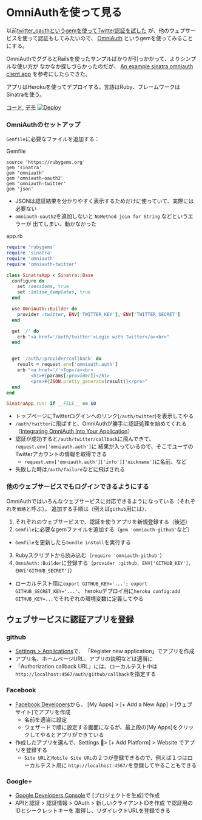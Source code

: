 OmniAuthを使って見る
===================

以前[twitter_oauthというgemを使ってTwitter認証を試した](http://qiita.com/drafts/9dec7c97295183d9fa47/edit)
が、他のウェブサービスを使って認証もしてみたいので、
[OmniAuth](https://github.com/intridea/omniauth#integrating-omniauth-into-your-application)
というgemを使ってみることにする。

OmniAuthでググるとRailsを使ったサンプルばかりが引っかかって、よりシンプルな使い方が
なかなか探しづらかったのだが、
[An example sinatra omniauth client app](https://gist.github.com/fairchild/1442227)
を参考にしたらできた。

アプリはHerokuを使ってデプロイする。言語はRuby、フレームワークはSinatraを使う。

[コード](https://github.com/tyfkda/omniauth-test), [デモ](https://omniauth-github-tyfkda-test.herokuapp.com/)
[![Deploy](https://www.herokucdn.com/deploy/button.png)](https://heroku.com/deploy?template=https://github.com/tyfkda/omniauth-test.git)

### OmniAuthのセットアップ

`Gemfile`に必要なファイルを追加する：

Gemfile

```rb:Gemfile
source 'https://rubygems.org'
gem 'sinatra'
gem 'omniauth'
gem 'omniauth-oauth2'
gem 'omniauth-twitter'
gem 'json'
```

* JSONは認証結果を分かりやすく表示するためだけに使っていて、実際には必要ない
* `omniauth-oauth2`を追加しないと `NoMethod join for String` などというエラーが
  出てしまい、動かなかった

app.rb

```rb:app.rb
require 'rubygems'
require 'sinatra'
require 'omniauth'
require 'omniauth-twitter'

class SinatraApp < Sinatra::Base
  configure do
    set :sessions, true
    set :inline_templates, true
  end

  use OmniAuth::Builder do
    provider :twitter, ENV['TWITTER_KEY'], ENV['TWITTER_SECRET']
  end

  get '/' do
    erb "<a href='/auth/twitter'>Login with Twitter</a><br>"
  end


  get '/auth/:provider/callback' do
    result = request.env['omniauth.auth']
    erb "<a href='/'>Top</a><br>
         <h1>#{params[:provider]}</h1>
         <pre>#{JSON.pretty_generate(result)}</pre>"
  end
end

SinatraApp.run! if __FILE__ == $0
```

* トップページにTwitterログインへのリンク(`/auth/twitter`)を表示してやる
* `/auth/twitter`に飛ばすと、OmniAuthが勝手に認証処理を始めてくれる
  （[Integrating OmniAuth Into Your Application](https://github.com/intridea/omniauth#integrating-omniauth-into-your-application)）
* 認証が成功すると`/auth/twitter/callback`に飛んできて、`request.env['omniauth.auth']`に
  結果が入っているので、そこでユーザのTwitterアカウントの情報を取得できる
  * `request.env['omniauth.auth']['info']['nickname']`に名前、など
* 失敗した時は`/auth/failure`などに飛ばされる

### 他のウェブサービスでもログインできるようにする

OmniAuthではいろんなウェブサービスに対応できるようになっている（それぞれを`戦略`と呼ぶ）。
追加する手順は（例えば`github`用には）、

1. それぞれのウェブサービスで、認証を使うアプリを新規登録する（後述）
2. `Gemfile`に必要なgemファイルを追加する（`gem 'omniauth-github'`など）
  * `Gemfile`を更新したら`bundle install`を実行する
3. Rubyスクリプトから読み込む（`require 'omniauth-github'`）
4. `OmniAuth::Builder`に登録する（`provider :github, ENV['GITHUB_KEY'], ENV['GITHUB_SECRET']`）
  * ローカルテスト用に`export GITHUB_KEY='...'; export GITHUB_SECRET_KEY='...'`、
    herokuデプロイ用に`heroku config:add GITHUB_KEY=...`でそれぞれの環境変数に定義してやる

## ウェブサービスに認証アプリを登録
### github

* [Settings > Applications](https://github.com/settings/applications)で、
  「Register new application」でアプリを作成
* アプリ名、ホームページURL、アプリの説明などは適当に
* 「Authorization callback URL」には、ローカルテスト中は
  `http://localhost:4567/auth/github/callback`を指定する

### Facebook

* [Facebook Developers](https://developers.facebook.com/)から、
  [My Apps] > [+ Add a New App] > [ウェブサイト]でアプリを作成
  * 名前を適当に設定
  * ウェザードで順に設定する画面になるが、最上段の[My Apps]をクリックしてやるとアプリができている
* 作成したアプリを選んで、Settings > [+ Add Platform] > Website でアプリを登録する
  * `Site URL`と`Mobile Site URL`の２つが登録できるので、例えば１つはローカルテスト用に
    `http://localhost:4567/`を登録してやることもできる

### Google+

* [Google Developers Console](https://console.developers.google.com/project)で
  [プロジェクトを生成]で作成
* APIと認証 > 認証情報 > OAuth > 新しいクライアントIDを作成 で認証用のIDとシークレットキーを
  取得し、リダイレクトURLを登録できる
